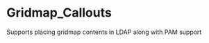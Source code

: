 Gridmap_Callouts
================

Supports placing gridmap contents in LDAP along with PAM support
